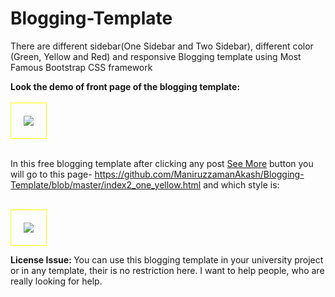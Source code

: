 # Blogging-Template
There are different sidebar(One Sidebar and Two Sidebar), different color (Green, Yellow and Red) and responsive Blogging template using Most Famous Bootstrap CSS framework<br />

<strong>Look the demo of front page of the blogging template: </strong><br /><br />
<img class="img img-responsive" style="padding:20px; border: 1px solid yellow" src="https://2.bp.blogspot.com/-UGlNDK-rtaY/WOrQCYKEMDI/AAAAAAAADvA/yAVBBUq7JPkNUdamWM88K_AGZy63vyT5wCK4B/s1600/one_sidebar_yellow.jpg" />
<br />
<br />

In this free blogging template after clicking any post <a href="#">See More</a> button you will go to this page- https://github.com/ManiruzzamanAkash/Blogging-Template/blob/master/index2_one_yellow.html and which style is:

<br />
<img style="padding:20px; border: 1px solid yellow" src="https://3.bp.blogspot.com/-iF-BQxWbrng/WOrbLAYSnpI/AAAAAAAADv8/KsSa4w4TzggV0-bBkM5YtKOGKAC_yuLVQCK4B/s1600/one_sidebar_yellow-single-blog-post-page.jpg"/>

<br />

<strong>License Issue: </strong>You can use this blogging template in your university project or in any template, their is no restriction here. I want to help people, who are really looking for help.
